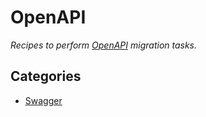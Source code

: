 # OpenAPI

_Recipes to perform [OpenAPI](https://www.openapis.org/) migration tasks._

## Categories

* [Swagger](/recipes/openapi/swagger)


